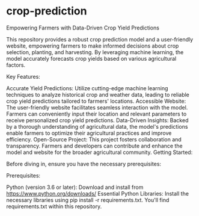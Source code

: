 # crop-prediction

Empowering Farmers with Data-Driven Crop Yield Predictions

This repository provides a robust crop prediction model and a user-friendly website, empowering farmers to make informed decisions about crop selection, planting, and harvesting. By leveraging machine learning, the model accurately forecasts crop yields based on various agricultural factors.

Key Features:

Accurate Yield Predictions: Utilize cutting-edge machine learning techniques to analyze historical crop and weather data, leading to reliable crop yield predictions tailored to farmers' locations.
Accessible Website: The user-friendly website facilitates seamless interaction with the model. Farmers can conveniently input their location and relevant parameters to receive personalized crop yield predictions.
Data-Driven Insights: Backed by a thorough understanding of agricultural data, the model's predictions enable farmers to optimize their agricultural practices and improve efficiency.
Open-Source Project: This project fosters collaboration and transparency. Farmers and developers can contribute and enhance the model and website for the broader agricultural community.
Getting Started:

Before diving in, ensure you have the necessary prerequisites:

Prerequisites:

Python (version 3.6 or later): Download and install from https://www.python.org/downloads/
Essential Python Libraries: Install the necessary libraries using pip install -r requirements.txt. You'll find requirements.txt within this repository.